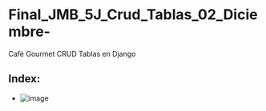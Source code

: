 # Final_JMB_5J_Crud_Tablas_02_Diciembre-
Café Gourmet CRUD Tablas en Django

## Index:
- ![image](https://github.com/user-attachments/assets/539e1673-36a1-433e-ba21-782fc8c4be6a)
## 
